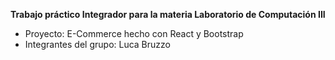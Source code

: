 **Trabajo práctico Integrador para la materia Laboratorio de Computación III**

- Proyecto: E-Commerce hecho con React y Bootstrap
- Integrantes del grupo: Luca Bruzzo
